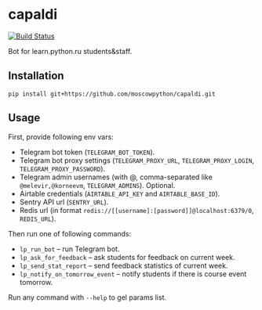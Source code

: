 # capaldi

[![Build Status](https://travis-ci.org/moscowpython/capaldi.svg?branch=master)](https://travis-ci.org/moscowpython/capaldi)

Bot for learn.python.ru students&staff.

## Installation

```terminal
pip install git+https://github.com/moscowpython/capaldi.git
```

## Usage

First, provide following env vars:

- Telegram bot token (`TELEGRAM_BOT_TOKEN`).
- Telegram bot proxy settings (`TELEGRAM_PROXY_URL`, `TELEGRAM_PROXY_LOGIN`,
  `TELEGRAM_PROXY_PASSWORD`).
- Telegram admin usernames (with @, comma-separated like `@melevir,@korneevm`, `TELEGRAM_ADMINS`).
  Optional.
- Airtable credentials (`AIRTABLE_API_KEY` and `AIRTABLE_BASE_ID`).
- Sentry API url (`SENTRY_URL`).
- Redis url (in format `redis://[[username]:[password]]@localhost:6379/0`, `REDIS_URL`).

Then run one of following commands:

- `lp_run_bot` – run Telegram bot.
- `lp_ask_for_feedback` – ask students for feedback on current week.
- `lp_send_stat_report` – send feedback statistics of current week.
- `lp_notify_on_tomorrow_event` – notify students if there is course event tomorrow.

Run any command with `--help` to gel params list.
